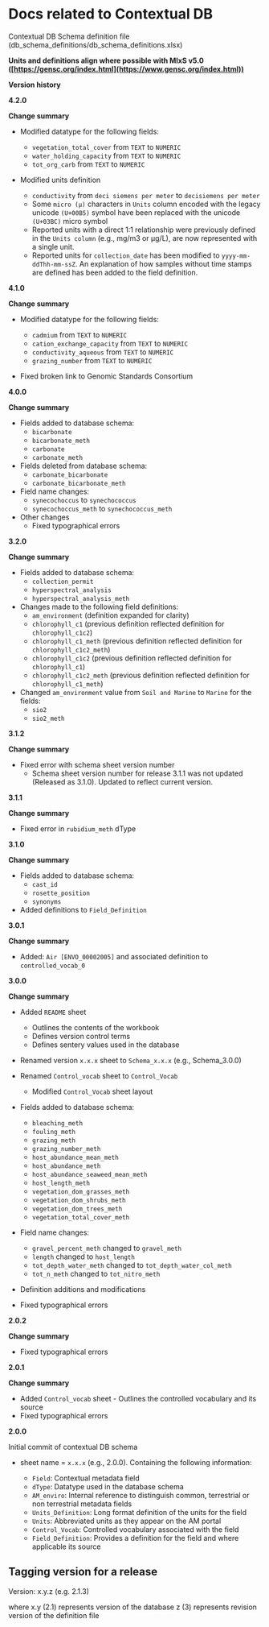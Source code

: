 # Docs related to Contextual DB
Contextual DB Schema definition file (db_schema_definitions/db_schema_definitions.xlsx)

**Units and definitions align where possible with MIxS v5.0 ([https://gensc.org/index.html](https://www.gensc.org/index.html))**

**Version history**

**4.2.0**

**Change summary**

- Modified datatype for the following fields:
    - `vegetation_total_cover` from `TEXT` to `NUMERIC`
    - `water_holding_capacity` from `TEXT` to `NUMERIC`
    - `tot_org_carb` from `TEXT` to `NUMERIC`

- Modified units definition
    - `conductivity` from `deci siemens per meter` to `decisiemens per meter`
    - Some `micro (μ)` characters in `Units` column encoded with the legacy unicode `(U+00B5)` symbol have been replaced with the unicode `(U+03BC)` micro symbol
    - Reported units with a direct 1:1 relationship were previously defined in the `Units column` (e.g., mg/m3 or μg/L), are now represented with a single unit.
    - Reported units for `collection_date` has been modified to `yyyy-mm-ddThh-mm-ssZ`. An explanation of how samples without time stamps are defined has been added to the field definition.

**4.1.0**

**Change summary**

- Modified datatype for the following fields:
    - `cadmium` from `TEXT` to `NUMERIC`
    - `cation_exchange_capacity` from `TEXT` to `NUMERIC`
    - `conductivity_aqueous` from `TEXT` to `NUMERIC`
    - `grazing_number` from `TEXT` to `NUMERIC`

- Fixed broken link to Genomic Standards Consortium

**4.0.0**

**Change summary**

- Fields added to database schema:
    - `bicarbonate`
    - `bicarbonate_meth`
    - `carbonate`
    - `carbonate_meth`
- Fields deleted from database schema:
    - `carbonate_bicarbonate`
    - `carbonate_bicarbonate_meth`
- Field name changes:
    - `synecochoccus` to `synechococcus`
    - `synecochoccus_meth` to `synechococcus_meth`
- Other changes 
    - Fixed typographical errors

**3.2.0**

**Change summary**

- Fields added to database schema: 
    - `collection_permit`
    - `hyperspectral_analysis`
    - `hyperspectral_analysis_meth`
- Changes made to the following field definitions:
    - `am_environment` (definition expanded for clarity)
    - `chlorophyll_c1` (previous definition reflected definition for `chlorophyll_c1c2`)
    - `chlorophyll_c1_meth` (previous definition reflected definition for `chlorophyll_c1c2_meth`)
    - `chlorophyll_c1c2` (previous definition reflected definition for `chlorophyll_c1`)
    - `chlorophyll_c1c2_meth` (previous definition reflected definition for `chlorophyll_c1_meth`)
- Changed `am_environment` value from `Soil and Marine` to `Marine` for the fields:
    - `sio2`
    - `sio2_meth`

**3.1.2**

**Change summary**

- Fixed error with schema sheet version number
    - Schema sheet version number for release 3.1.1 was not updated (Released as 3.1.0). Updated to reflect current version.

**3.1.1**

**Change summary**

- Fixed error in `rubidium_meth` dType

**3.1.0**

**Change summary**

- Fields added to database schema:
    - `cast_id`
    - `rosette_position`
    - `synonyms`
- Added definitions to `Field_Definition` 

**3.0.1**

**Change summary**
- Added: `Air [ENVO_00002005]` and associated definition to `controlled_vocab_0`

**3.0.0**

**Change summary**
- Added `README` sheet
     - Outlines the contents of the workbook
     - Defines version control terms
     - Defines sentery values used in the database
- Renamed version `x.x.x` sheet to `Schema_x.x.x` (e.g., Schema_3.0.0)
- Renamed `Control_vocab` sheet to `Control_Vocab`
    - Modified `Control_Vocab` sheet layout
- Fields added to database schema:
    - `bleaching_meth`
    - `fouling_meth`
    - `grazing_meth`
    - `grazing_number_meth`
    - `host_abundance_mean_meth`
    - `host_abundance_meth`
    - `host_abundance_seaweed_mean_meth`
    - `host_length_meth`
    - `vegetation_dom_grasses_meth`
    - `vegetation_dom_shrubs_meth`
    - `vegetation_dom_trees_meth`
    - `vegetation_total_cover_meth`

- Field name changes:
    - `gravel_percent_meth` changed to `gravel_meth`
    - `length` changed to `host_length`
    - `tot_depth_water_meth` changed to `tot_depth_water_col_meth`
    - `tot_n_meth` changed to `tot_nitro_meth`

- Definition additions and modifications
- Fixed typographical errors

**2.0.2**

**Change summary**
 - Fixed typographical errors

**2.0.1**

**Change summary**
- Added `Control_vocab` sheet
        - Outlines the controlled vocabulary and its source
- Fixed typographical errors

**2.0.0**
    
Initial commit of contextual DB schema
- sheet name = `x.x.x` <version number> (e.g., 2.0.0). Containing the following information:
    - `Field`: Contextual metadata field
    - `dType`: Datatype used in the database schema
    - `AM_enviro`: Internal reference to distinguish common, terrestrial or non terrestrial metadata fields
    - `Units_Definition`: Long format definition of the units for the field
    - `Units`: Abbreviated units as they appear on the AM portal
    - `Control_Vocab`: Controlled vocabulary associated with the field
    - `Field_Definition`: Provides a definition for the field and where applicable its source

## Tagging version for a release

Version: x.y.z (e.g. 2.1.3)

where 
x.y (2.1) represents version of the database 
z (3) represents revision version of the definition file
